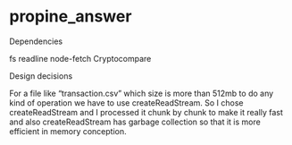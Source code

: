 # propine_answer



Dependencies

 fs
 readline
 node-fetch
 Cryptocompare

Design decisions

For a file like “transaction.csv” which size is more than 512mb to do any kind of operation we have to use createReadStream. So I chose createReadStream and I processed it chunk by chunk to make it really fast and also createReadStream has garbage collection so that it is more efficient in memory conception.


 
